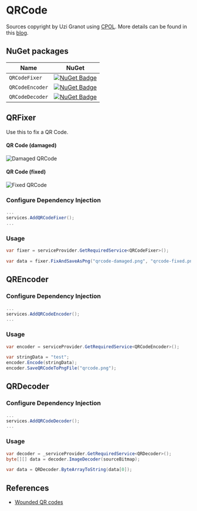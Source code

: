 # QRCode
Sources copyright by Uzi Granot using [CPOL](https://www.codeproject.com/info/cpol10.aspx). More details can be found in this [blog](https://www.codeproject.com/Articles/1250071/QR-Code-Encoder-and-Decoder-NET-Framework-Standard).

## NuGet packages

| Name | NuGet
| - | - |
| `QRCodeFixer` | [![NuGet Badge](https://buildstats.info/nuget/MH.QRCodeFixer)](https://www.nuget.org/packages/MH.QRCodeFixer)
| `QRCodeEncoder` | [![NuGet Badge](https://buildstats.info/nuget/MH.QRCodeEncoder)](https://www.nuget.org/packages/MH.QRCodeEncoder)
| `QRCodeDecoder` | [![NuGet Badge](https://buildstats.info/nuget/MH.QRCodeDecoder)](https://www.nuget.org/packages/MH.QRCodeDecoder)

## QRFixer
Use this to fix a QR Code.

#### QR Code (damaged)
![Damaged QRCode](https://github.com/mohsen2hasani/QRCode/blob/main/examples/QRFixer/source-damaged-3.png)

#### QR Code (fixed)
![Fixed QRCode](https://github.com/mohsen2hasani/QRCode/blob/main/examples/QRFixer/original.png)

### Configure Dependency Injection
``` csharp
...
services.AddQRCodeFixer();
...
```

### Usage
``` csharp
var fixer = serviceProvider.GetRequiredService<QRCodeFixer>();

var data = fixer.FixAndSaveAsPng("qrcode-damaged.png", "qrcode-fixed.png");
```

## QREncoder

### Configure Dependency Injection
``` csharp
...
services.AddQRCodeEncoder();
...
```

### Usage
``` csharp
var encoder = serviceProvider.GetRequiredService<QRCodeEncoder>();

var stringData = "test";
encoder.Encode(stringData);
encoder.SaveQRCodeToPngFile("qrcode.png");
```

## QRDecoder

### Configure Dependency Injection
``` csharp
...
services.AddQRCodeDecoder();
...
```

### Usage
``` csharp
var decoder = _serviceProvider.GetRequiredService<QRDecoder>();
byte[][] data = decoder.ImageDecoder(sourceBitmap);

var data = QRDecoder.ByteArrayToString(data[0]);
```

## References
- [Wounded QR codes](https://www.datagenetics.com/blog/november12013/index.html)
